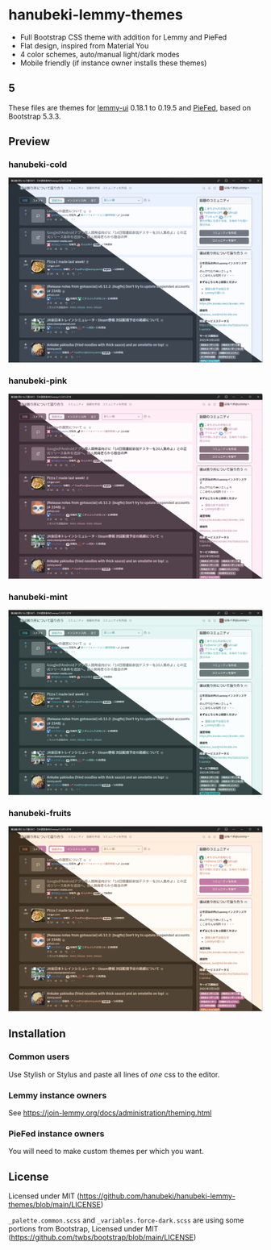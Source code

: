 # hanubeki-lemmy-themes
* Full Bootstrap CSS theme with addition for Lemmy and PieFed
* Flat design, inspired from Material You
* 4 color schemes, auto/manual light/dark modes
* Mobile friendly (if instance owner installs these themes)

## 5
These files are themes for [lemmy-ui](https://github.com/LemmyNet/lemmy-ui) 0.18.1 to 0.19.5 and [PieFed](https://codeberg.org/rimu/pyfedi/), based on Bootstrap 5.3.3.

## Preview

### hanubeki-cold
![hanubeki-cold](/preview/hanubeki-cold.png)

### hanubeki-pink
![hanubeki-pink](/preview/hanubeki-pink.png)

### hanubeki-mint
![hanubeki-mint](/preview/hanubeki-mint.png)

### hanubeki-fruits
![hanubeki-fruits](/preview/hanubeki-fruits.png)

## Installation

### Common users
Use Stylish or Stylus and paste all lines of *one* css to the editor.

### Lemmy instance owners
See https://join-lemmy.org/docs/administration/theming.html

### PieFed instance owners
You will need to make custom themes per which you want.

## License
Licensed under MIT (https://github.com/hanubeki/hanubeki-lemmy-themes/blob/main/LICENSE)

`_palette.common.scss` and `_variables.force-dark.scss` are using some portions from Bootstrap, Licensed under MIT (https://github.com/twbs/bootstrap/blob/main/LICENSE)
